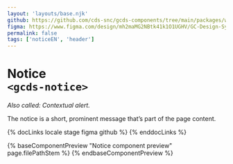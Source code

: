 ```yaml
---
layout: 'layouts/base.njk'
github: https://github.com/cds-snc/gcds-components/tree/main/packages/web/src/components/gcds-notice
figma: https://www.figma.com/design/mh2maMG2NBtk41k1O1UGHV/GC-Design-System?node-id=23721-2461&node-type=canvas&t=IEaHSvrdWCzlv6iL-0
permalink: false
tags: ['noticeEN', 'header']
---
```


# Notice <br>`<gcds-notice>`

_Also called: Contextual alert._

The notice is a short, prominent message that’s part of the page content.

{% docLinks locale stage figma github %}
{% enddocLinks %}

{% baseComponentPreview "Notice component preview" page.filePathStem %}
{% endbaseComponentPreview %}
